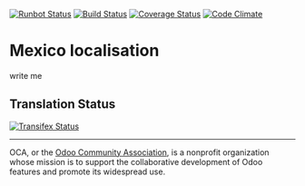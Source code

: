 [![Runbot Status](https://runbot.odoo-community.org/runbot/badge/flat/193/9.0.svg)](https://runbot.odoo-community.org/runbot/repo/github-com-oca-l10n-mexico-201)
[![Build Status](https://travis-ci.org/OCA/l10n-mexico.svg?branch=9.0)](https://travis-ci.org/OCA/l10n-mexico)
[![Coverage Status](https://coveralls.io/repos/OCA/l10n-mexico/badge.svg?branch=9.0&service=github)](https://coveralls.io/github/OCA/l10n-mexico?branch=9.0)
[![Code Climate](https://codeclimate.com/github/OCA/l10n-mexico/badges/gpa.svg)](https://codeclimate.com/github/OCA/l10n-mexico)

# Mexico localisation

write me

[//]: # (addons)
[//]: # (end addons)

Translation Status
------------------
[![Transifex Status](https://www.transifex.com/projects/p/OCA-l10n-mexico-9-0/chart/image_png)](https://www.transifex.com/projects/p/OCA-l10n-mexico-9-0)

----

OCA, or the [Odoo Community Association](http://odoo-community.org/), is a nonprofit organization whose
mission is to support the collaborative development of Odoo features and
promote its widespread use.
